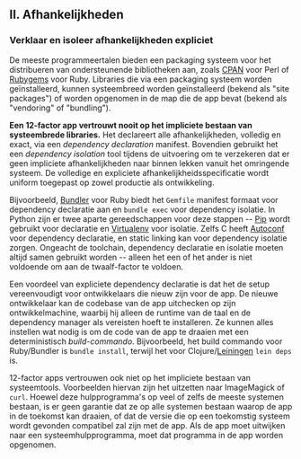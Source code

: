 ## II. Afhankelijkheden
### Verklaar en isoleer afhankelijkheden expliciet

De meeste programmeertalen bieden een packaging systeem voor het distribueren van ondersteunende bibliotheken aan, zoals [CPAN](http://www.cpan.org/) voor Perl of [Rubygems](http://rubygems.org/) voor Ruby. Libraries die via een packaging systeem worden geïnstalleerd, kunnen systeembreed worden geïnstalleerd (bekend als "site packages") of worden opgenomen in de map die de app bevat (bekend als "vendoring" of "bundling").

**Een 12-factor app vertrouwt nooit op het impliciete bestaan van systeembrede libraries.** Het declareert alle afhankelijkheden, volledig en exact, via een *dependency declaration* manifest. Bovendien gebruikt het een *dependency isolation* tool tijdens de uitvoering om te verzekeren dat er geen impliciete afhankelijkheden naar binnen lekken vanuit het omringende systeem. De volledige en expliciete afhankelijkheidsspecificatie wordt uniform toegepast op zowel productie als ontwikkeling.

Bijvoorbeeld, [Bundler](https://bundler.io/) voor Ruby biedt het `Gemfile` manifest formaat voor dependency declaratie aan en `bundle exec` voor dependency isolatie. In Python zijn er twee aparte gereedschappen voor deze stappen -- [Pip](http://www.pip-installer.org/en/latest/) wordt gebruikt voor declaratie en [Virtualenv](http://www.virtualenv.org/en/latest/) voor isolatie. Zelfs C heeft [Autoconf](http://www.gnu.org/s/autoconf/) voor dependency declaratie, en static linking kan voor dependency isolatie zorgen. Ongeacht de toolchain, dependency declaratie en isolatie moeten altijd samen gebruikt worden -- alleen het een of het ander is niet voldoende om aan de twaalf-factor te voldoen.

Een voordeel van expliciete dependency declaratie is dat het de setup vereenvoudigt voor ontwikkelaars die nieuw zijn voor de app. De nieuwe ontwikkelaar kan de codebase van de app uitchecken op zijn ontwikkelmachine, waarbij hij alleen de runtime van de taal en de dependency manager als vereisten hoeft te installeren. Ze kunnen alles instellen wat nodig is om de code van de app te draaien met een deterministisch *build-commando*.  Bijvoorbeeld, het build commando voor Ruby/Bundler is `bundle install`, terwijl het voor Clojure/[Leiningen](https://github.com/technomancy/leiningen#readme) `lein deps` is.

12-factor apps vertrouwen ook niet op het impliciete bestaan van systeemtools. Voorbeelden hiervan zijn het uitzetten naar ImageMagick of `curl`. Hoewel deze hulpprogramma's op veel of zelfs de meeste systemen bestaan, is er geen garantie dat ze op alle systemen bestaan waarop de app in de toekomst kan draaien, of dat de versie die op een toekomstig systeem wordt gevonden compatibel zal zijn met de app. Als de app moet uitwijken naar een systeemhulpprogramma, moet dat programma in de app worden opgenomen.